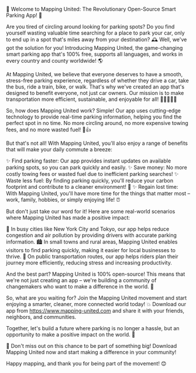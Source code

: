 🚀 Welcome to Mapping United: The Revolutionary Open-Source Smart Parking App! 🚀

Are you tired of circling around looking for parking spots? Do you find yourself wasting valuable time searching for a place to park your car, only to end up in a spot that's miles away from your destination? 🕰️ Well, we've got the solution for you! Introducing Mapping United, the game-changing smart parking app that's 100% free, supports all languages, and works in every country and county worldwide! 🌎

At Mapping United, we believe that everyone deserves to have a smooth, stress-free parking experience, regardless of whether they drive a car, take the bus, ride a train, bike, or walk. That's why we've created an app that's designed to benefit everyone, not just car owners. Our mission is to make transportation more efficient, sustainable, and enjoyable for all! 🚗🚌🚂🚴‍♀️

So, how does Mapping United work? Simple! Our app uses cutting-edge technology to provide real-time parking information, helping you find the perfect spot in no time. No more circling around, no more expensive towing fees, and no more wasted fuel! 💸👍

But that's not all! With Mapping United, you'll also enjoy a range of benefits that will make your daily commute a breeze:

✨ Find parking faster: Our app provides instant updates on available parking spots, so you can park quickly and easily.
✨ Save money: No more costly towing fees or wasted fuel due to inefficient parking searches!
✨ Waste less fuel: By finding parking quickly, you'll reduce your carbon footprint and contribute to a cleaner environment! 🌟
✨ Regain lost time: With Mapping United, you'll have more time for the things that matter most – work, family, hobbies, or simply enjoying life! ⏰

But don't just take our word for it! Here are some real-world scenarios where Mapping United has made a positive impact:

🌆 In busy cities like New York City and Tokyo, our app helps reduce congestion and air pollution by providing drivers with accurate parking information.
🏙️ In small towns and rural areas, Mapping United enables visitors to find parking quickly, making it easier for local businesses to thrive.
🚂 On public transportation routes, our app helps riders plan their journey more efficiently, reducing stress and increasing productivity.

And the best part? Mapping United is 100% open-source! This means that we're not just creating an app – we're building a community of changemakers who want to make a difference in the world. 🌟

So, what are you waiting for? Join the Mapping United movement and start enjoying a smarter, cleaner, more connected world today! 💥 Download our app from https://www.mapping-united.com and share it with your friends, neighbors, and communities.

Together, let's build a future where parking is no longer a hassle, but an opportunity to make a positive impact on the world. 🌈

🎉 Don't miss out on this chance to be part of something big! Download Mapping United now and start making a difference in your community!

Happy mapping, and thank you for being part of the movement! 😊